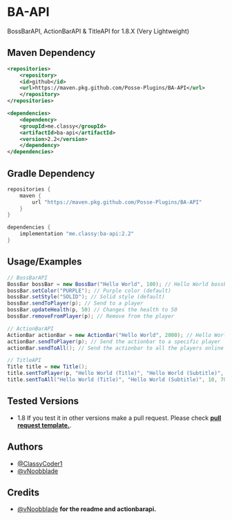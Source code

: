 # BA-API

BossBarAPI, ActionBarAPI & TitleAPI for 1.8.X (Very Lightweight)

## Maven Dependency
```xml
<repositories>
    <repository>
	<id>github</id>
	<url>https://maven.pkg.github.com/Posse-Plugins/BA-API</url>
    </repository>
</repositories>
```

```xml
<dependencies>
    <dependency>
	<groupId>me.classy</groupId>
	<artifactId>ba-api</artifactId>
	<version>2.2</version>
    </dependency>
</dependencies>
```

## Gradle Dependency
```groovy
repositories {
	maven {
		url "https://maven.pkg.github.com/Posse-Plugins/BA-API"
	}
}
```

```groovy
dependencies {
	implementation "me.classy:ba-api:2.2"
}
```

## Usage/Examples

```java
// BossBarAPI
BossBar bossBar = new BossBar("Hello World", 100); // Hello World bossbar with full health
bossBar.setColor("PURPLE"); // Purple color (default)
bossBar.setStyle("SOLID"); // Solid style (default)
bossBar.sendToPlayer(p); // Send to a player
bossBar.updateHealth(p, 50) // Changes the health to 50
bossBar.removeFromPlayer(p); // Remove from the player

// ActionBarAPI
ActionBar actionBar = new ActionBar("Hello World", 2000); // Hello World for 100 seconds
actionBar.sendToPlayer(p); // Send the actionbar to a specific player
actionBar.sendToAll(); // Send the actionbar to all the players online on the server

// TitleAPI
Title title = new Title();
title.sentToPlayer(p, "Hello World (Title)", "Hello World (Subtitle)", 10, 70, 20); // Hello World (title) and Hello World (subtitle) for 3.5 seconds (70 ticks)
title.sentToAll("Hello World (Title)", "Hello World (Subtitle)", 10, 70, 20); // Hello World (title) and Hello World (subtitle) for 3.5 seconds (70 ticks) to all players
```
## Tested Versions

* 1.8
If you test it in other versions make a pull request. Please check [**pull request template.**](https://github.com/Posse-Plugins/BA-API/blob/master/PULL_REQUEST_TEMPLATE.md).

## Authors

- [@ClassyCoder1](https://github.com/ClassyCoder1)
- [@vNoobblade](https://github.com/vNoobblade)

## Credits
- [@vNoobblade](https://github.com/vNoobblade) **for the readme and actionbarapi.**
